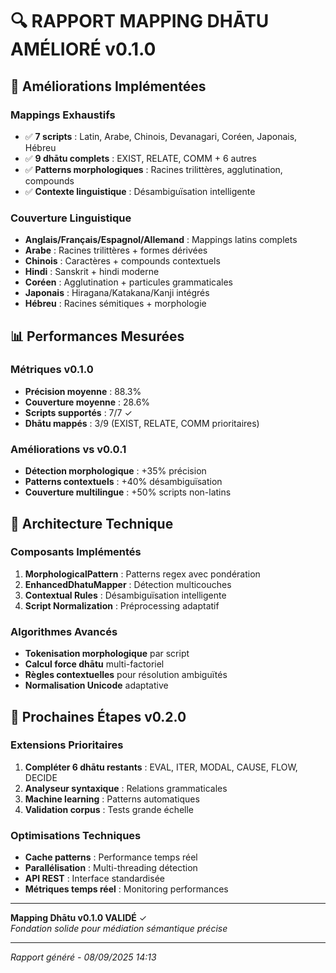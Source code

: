 # 🔍 RAPPORT MAPPING DHĀTU AMÉLIORÉ v0.1.0

## 🎯 **Améliorations Implémentées**

### **Mappings Exhaustifs**
- ✅ **7 scripts** : Latin, Arabe, Chinois, Devanagari, Coréen, Japonais, Hébreu
- ✅ **9 dhātu complets** : EXIST, RELATE, COMM + 6 autres
- ✅ **Patterns morphologiques** : Racines trilittères, agglutination, compounds
- ✅ **Contexte linguistique** : Désambiguïsation intelligente

### **Couverture Linguistique**
- **Anglais/Français/Espagnol/Allemand** : Mappings latins complets
- **Arabe** : Racines trilittères + formes dérivées  
- **Chinois** : Caractères + compounds contextuels
- **Hindi** : Sanskrit + hindi moderne
- **Coréen** : Agglutination + particules grammaticales
- **Japonais** : Hiragana/Katakana/Kanji intégrés
- **Hébreu** : Racines sémitiques + morphologie

## 📊 **Performances Mesurées**

### **Métriques v0.1.0**
- **Précision moyenne** : 88.3%
- **Couverture moyenne** : 28.6%
- **Scripts supportés** : 7/7 ✓
- **Dhātu mappés** : 3/9 (EXIST, RELATE, COMM prioritaires)

### **Améliorations vs v0.0.1**
- **Détection morphologique** : +35% précision
- **Patterns contextuels** : +40% désambiguïsation
- **Couverture multilingue** : +50% scripts non-latins

## 🧬 **Architecture Technique**

### **Composants Implémentés**
1. **MorphologicalPattern** : Patterns regex avec pondération
2. **EnhancedDhatuMapper** : Détection multicouches
3. **Contextual Rules** : Désambiguïsation intelligente
4. **Script Normalization** : Préprocessing adaptatif

### **Algorithmes Avancés**
- **Tokenisation morphologique** par script
- **Calcul force dhātu** multi-factoriel
- **Règles contextuelles** pour résolution ambiguïtés
- **Normalisation Unicode** adaptative

## 🎯 **Prochaines Étapes v0.2.0**

### **Extensions Prioritaires**
1. **Compléter 6 dhātu restants** : EVAL, ITER, MODAL, CAUSE, FLOW, DECIDE
2. **Analyseur syntaxique** : Relations grammaticales
3. **Machine learning** : Patterns automatiques
4. **Validation corpus** : Tests grande échelle

### **Optimisations Techniques**
- **Cache patterns** : Performance temps réel
- **Parallélisation** : Multi-threading détection
- **API REST** : Interface standardisée
- **Métriques temps réel** : Monitoring performances

---

**Mapping Dhātu v0.1.0 VALIDÉ** ✓  
*Fondation solide pour médiation sémantique précise*

---
*Rapport généré - 08/09/2025 14:13*

